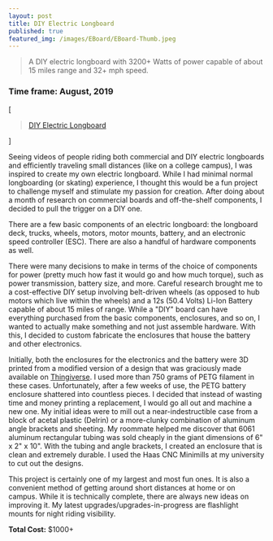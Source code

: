 ```yaml
---
layout: post
title: DIY Electric Longboard
published: true
featured_img: /images/EBoard/EBoard-Thumb.jpeg
---
```


> A DIY electric longboard with 3200+ Watts of power capable of about 15 miles range and 32+ mph speed.

### Time frame: August, 2019

[<blockquote class="imgur-embed-pub" lang="en" data-id="a/yb3TD5j"  ><a href="//imgur.com/a/yb3TD5j">DIY Electric Longboard</a></blockquote><script async src="//s.imgur.com/min/embed.js" charset="utf-8"></script>]

Seeing videos of people riding both commercial and DIY electric longboards and efficiently traveling small distances (like on a college campus), I was inspired to create my own electric longboard. While I had minimal normal longboarding (or skating) experience, I thought this would be a fun project to challenge myself and stimulate my passion for creation. After doing about a month of research on commercial boards and off-the-shelf components, I decided to pull the trigger on a DIY one.

There are a few basic components of an electric longboard: the longboard deck, trucks, wheels, motors, motor mounts, battery, and an electronic speed controller (ESC). There are also a handful of hardware components as well.

There were many decisions to make in terms of the choice of components for power (pretty much how fast it would go and how much torque), such as power transmission, battery size, and more. Careful research brought me to a cost-effective DIY setup involving belt-driven wheels (as opposed to hub motors which live within the wheels) and a 12s (50.4 Volts) Li-Ion Battery capable of about 15 miles of range. While a "DIY" board can have everything purchased from the basic components, enclosures, and so on, I wanted to actually make something and not just assemble hardware. With this, I decided to custom fabricate the enclosures that house the battery and other electronics.

Initially, both the enclosures for the electronics and the battery were 3D printed from a modified version of a design that was graciously made available on [Thingiverse](https://www.thingiverse.com/thing:3528728). I used more than 750 grams of PETG filament in these cases. Unfortunately, after a few weeks of use, the PETG battery enclosure shattered into countless pieces. I decided that instead of wasting time and money printing a replacement, I would go all out and machine a new one. My initial ideas were to mill out a near-indestructible case from a block of acetal plastic (Delrin) or a more-clunky combination of aluminum angle brackets and sheeting. My roommate helped me discover that 6061 aluminum rectangular tubing was sold cheaply in the giant dimensions of 6" x 2" x 10". With the tubing and angle brackets, I created an enclosure that is clean and extremely durable. I used the Haas CNC Minimills at my university to cut out the designs.

This project is certainly one of my largest and most fun ones. It is also a convenient method of getting around short distances at home or on campus. While it is technically complete, there are always new ideas on improving it. My latest upgrades/upgrades-in-progress are flashlight mounts for night riding visibility.

**Total Cost:** $1000+

